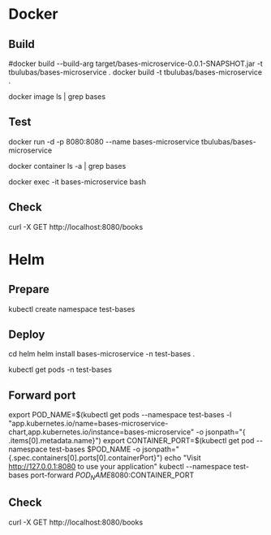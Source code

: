# Docker 
## Build

#docker build --build-arg target/bases-microservice-0.0.1-SNAPSHOT.jar -t tbulubas/bases-microservice .
docker build -t tbulubas/bases-microservice .

docker image ls | grep bases

## Test
docker run -d -p 8080:8080 --name bases-microservice tbulubas/bases-microservice

docker container ls -a | grep bases

docker exec -it bases-microservice bash

## Check
curl -X GET http://localhost:8080/books

# Helm 

## Prepare
kubectl create namespace test-bases

## Deploy
cd helm
helm install bases-microservice -n test-bases .

kubectl get pods -n test-bases

## Forward port
export POD_NAME=$(kubectl get pods --namespace test-bases -l "app.kubernetes.io/name=bases-microservice-chart,app.kubernetes.io/instance=bases-microservice" -o jsonpath="{ .items[0].metadata.name}")
export CONTAINER_PORT=$(kubectl get pod --namespace test-bases $POD_NAME -o jsonpath="{.spec.containers[0].ports[0].containerPort}")
echo "Visit http://127.0.0.1:8080 to use your application"
kubectl --namespace test-bases port-forward $POD_NAME 8080:$CONTAINER_PORT

## Check
curl -X GET http://localhost:8080/books
